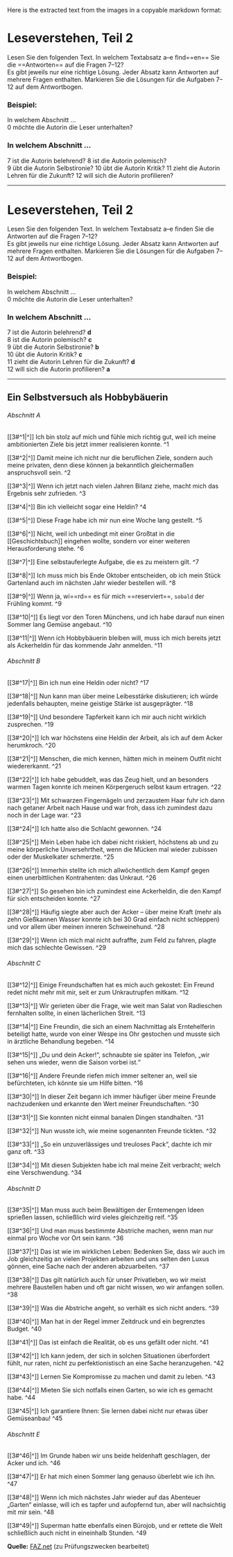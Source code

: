 Here is the extracted text from the images in a copyable markdown format:

# Leseverstehen, Teil 2

Lesen Sie den folgenden Text. In welchem Textabsatz a–e find==en== Sie die ==Antworten== auf die Fragen 7–12?  
Es gibt jeweils nur eine richtige Lösung. Jeder Absatz kann Antworten auf mehrere Fragen enthalten. Markieren Sie die Lösungen für die Aufgaben 7–12 auf dem Antwortbogen.

### Beispiel:
In welchem Abschnitt …  
0 möchte die Autorin die Leser unterhalten?

### In welchem Abschnitt …

7 ist die Autorin belehrend? 
8 ist die Autorin polemisch?   
9 übt die Autorin Selbstironie? 
10 übt die Autorin Kritik?
11 zieht die Autorin Lehren für die Zukunft? 
12 will sich die Autorin profilieren? 

---
# Leseverstehen, Teil 2

Lesen Sie den folgenden Text. In welchem Textabsatz a–e finden Sie die Antworten auf die Fragen 7–12?  
Es gibt jeweils nur eine richtige Lösung. Jeder Absatz kann Antworten auf mehrere Fragen enthalten. Markieren Sie die Lösungen für die Aufgaben 7–12 auf dem Antwortbogen.

### Beispiel:
In welchem Abschnitt …  
0 möchte die Autorin die Leser unterhalten?

### In welchem Abschnitt …

7 ist die Autorin belehrend? **d**  
8 ist die Autorin polemisch? **c**  
9 übt die Autorin Selbstironie? **b**  
10 übt die Autorin Kritik? **c**  
11 zieht die Autorin Lehren für die Zukunft? **d**  
12 will sich die Autorin profilieren? **a**

---

## Ein Selbstversuch als Hobbybäuerin

###### Abschnitt A  
[[3#^1|^]] Ich bin stolz auf mich und fühle mich richtig gut, weil ich meine ambitionierten Ziele bis jetzt immer realisieren konnte. ^1

[[3#^2|^]] Damit meine ich nicht nur die beruflichen Ziele, sondern auch meine privaten, denn diese können ja bekanntlich gleichermaßen anspruchsvoll sein. ^2

[[3#^3|^]] Wenn ich jetzt nach vielen Jahren Bilanz ziehe, macht mich das Ergebnis sehr zufrieden. ^3

[[3#^4|^]] Bin ich vielleicht sogar eine Heldin? ^4

[[3#^5|^]] Diese Frage habe ich mir nun eine Woche lang gestellt. ^5

[[3#^6|^]] Nicht, weil ich unbedingt mit einer Großtat in die [[Geschichtsbuch]] eingehen wollte, sondern vor einer weiteren Herausforderung stehe. ^6

[[3#^7|^]] Eine selbstauferlegte Aufgabe, die es zu meistern gilt. ^7

[[3#^8|^]] Ich muss mich bis Ende Oktober entscheiden, ob ich mein Stück Gartenland auch im nächsten Jahr wieder bestellen will. ^8

[[3#^9|^]] Wenn ja, wi==rd== es für mich ==reserviert==, `sobald` der Frühling kommt. ^9

[[3#^10|^]] Es liegt vor den Toren Münchens, und ich habe darauf nun einen Sommer lang Gemüse angebaut. ^10

[[3#^11|^]] Wenn ich Hobbybäuerin bleiben will, muss ich mich bereits jetzt als Ackerheldin für das kommende Jahr anmelden. ^11

###### Abschnitt B 
[[3#^17|^]] Bin ich nun eine Heldin oder nicht? ^17

[[3#^18|^]] Nun kann man über meine Leibesstärke diskutieren; ich würde jedenfalls behaupten, meine geistige Stärke ist ausgeprägter. ^18

[[3#^19|^]] Und besondere Tapferkeit kann ich mir auch nicht wirklich zusprechen. ^19

[[3#^20|^]] Ich war höchstens eine Heldin der Arbeit, als ich auf dem Acker herumkroch. ^20

[[3#^21|^]] Menschen, die mich kennen, hätten mich in meinem Outfit nicht wiedererkannt. ^21

[[3#^22|^]] Ich habe gebuddelt, was das Zeug hielt, und an besonders warmen Tagen konnte ich meinen Körpergeruch selbst kaum ertragen. ^22

[[3#^23|^]] Mit schwarzen Fingernägeln und zerzaustem Haar fuhr ich dann nach getaner Arbeit nach Hause und war froh, dass ich zumindest dazu noch in der Lage war. ^23

[[3#^24|^]] Ich hatte also die Schlacht gewonnen. ^24

[[3#^25|^]] Mein Leben habe ich dabei nicht riskiert, höchstens ab und zu meine körperliche Unversehrtheit, wenn die Mücken mal wieder zubissen oder der Muskelkater schmerzte. ^25

[[3#^26|^]] Immerhin stellte ich mich allwöchentlich dem Kampf gegen einen unerbittlichen Kontrahenten: das Unkraut. ^26

[[3#^27|^]] So gesehen bin ich zumindest eine Ackerheldin, die den Kampf für sich entscheiden konnte. ^27

[[3#^28|^]] Häufig siegte aber auch der Acker – über meine Kraft (mehr als zehn Gießkannen Wasser konnte ich bei 30 Grad einfach nicht schleppen) und vor allem über meinen inneren Schweinehund. ^28

[[3#^29|^]] Wenn ich mich mal nicht aufraffte, zum Feld zu fahren, plagte mich das schlechte Gewissen. ^29

###### Abschnitt C
[[3#^12|^]] Einige Freundschaften hat es mich auch gekostet: Ein Freund redet nicht mehr mit mir, seit er zum Unkrautrupfen mitkam. ^12

[[3#^13|^]] Wir gerieten über die Frage, wie weit man Salat von Radieschen fernhalten sollte, in einen lächerlichen Streit. ^13

[[3#^14|^]] Eine Freundin, die sich an einem Nachmittag als Erntehelferin beteiligt hatte, wurde von einer Wespe ins Ohr gestochen und musste sich in ärztliche Behandlung begeben. ^14

[[3#^15|^]] „Du und dein Acker!“, schnaubte sie später ins Telefon, „wir sehen uns wieder, wenn die Saison vorbei ist.“ 

[[3#^16|^]] Andere Freunde riefen mich immer seltener an, weil sie befürchteten, ich könnte sie um Hilfe bitten. ^16

[[3#^30|^]] In dieser Zeit begann ich immer häufiger über meine Freunde nachzudenken und erkannte den Wert meiner Freundschaften. ^30

[[3#^31|^]] Sie konnten nicht einmal banalen Dingen standhalten. ^31

[[3#^32|^]] Nun wusste ich, wie meine sogenannten Freunde tickten. ^32

[[3#^33|^]] „So ein unzuverlässiges und treuloses Pack“, dachte ich mir ganz oft. ^33

[[3#^34|^]] Mit diesen Subjekten habe ich mal meine Zeit verbracht; welch eine Verschwendung. ^34

###### Abschnitt D
[[3#^35|^]] Man muss auch beim Bewältigen der Erntemengen Ideen sprießen lassen, schließlich wird vieles gleichzeitig reif. ^35

[[3#^36|^]] Und man muss bestimmte Abstriche machen, wenn man nur einmal pro Woche vor Ort sein kann. ^36

[[3#^37|^]] Das ist wie im wirklichen Leben: Bedenken Sie, dass wir auch im Job gleichzeitig an vielen Projekten arbeiten und uns selten den Luxus gönnen, eine Sache nach der anderen abzuarbeiten. ^37

[[3#^38|^]] Das gilt natürlich auch für unser Privatleben, wo wir meist mehrere Baustellen haben und oft gar nicht wissen, wo wir anfangen sollen. ^38

[[3#^39|^]] Was die Abstriche angeht, so verhält es sich nicht anders. ^39

[[3#^40|^]] Man hat in der Regel immer Zeitdruck und ein begrenztes Budget. ^40

[[3#^41|^]] Das ist einfach die Realität, ob es uns gefällt oder nicht. ^41

[[3#^42|^]] Ich kann jedem, der sich in solchen Situationen überfordert fühlt, nur raten, nicht zu perfektionistisch an eine Sache heranzugehen. ^42

[[3#^43|^]] Lernen Sie Kompromisse zu machen und damit zu leben. ^43

[[3#^44|^]] Mieten Sie sich notfalls einen Garten, so wie ich es gemacht habe. ^44

[[3#^45|^]] Ich garantiere Ihnen: Sie lernen dabei nicht nur etwas über Gemüseanbau! ^45

###### Abschnitt E  
[[3#^46|^]] Im Grunde haben wir uns beide heldenhaft geschlagen, der Acker und ich. ^46

[[3#^47|^]] Er hat mich einen Sommer lang genauso überlebt wie ich ihn. ^47

[[3#^48|^]] Wenn ich mich nächstes Jahr wieder auf das Abenteuer „Garten“ einlasse, will ich es tapfer und aufopfernd tun, aber will nachsichtig mit mir sein. ^48

[[3#^49|^]] Superman hatte ebenfalls einen Bürojob, und er rettete die Welt schließlich auch nicht in eineinhalb Stunden. ^49


**Quelle:** [FAZ.net](http://www.faz.net) (zu Prüfungszwecken bearbeitet)